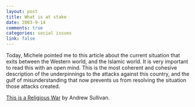 ```yaml
--- 
layout: post
title: What is at stake
date: 2003-9-14
comments: true
categories: social issues
link: false
---
```

Today, Michele pointed me to this article about the current situation that exits between the Western world, and the Islamic world. It is very important to read this with an open mind. This is the most coherent and cohesive description of the underpinnings to the attacks against this country, and the gulf of misunderstanding that now prevents us from resolving the situation those attacks created.

<a href="http://andrewsullivan.com/thewar.php?artnum=20011007">This is a Religious War</a> by Andrew Sullivan.
